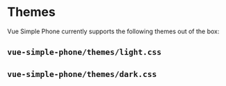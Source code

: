 # Themes

Vue Simple Phone currently supports the following themes out of the box:

## `vue-simple-phone/themes/light.css`

<Suspense>
	<ThemedVueSimplePhone theme="light" />
</Suspense>


## `vue-simple-phone/themes/dark.css`

<Suspense>
	<ThemedVueSimplePhone theme="dark" />
</Suspense>

